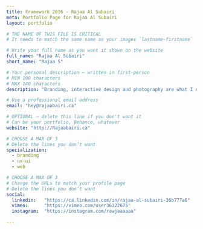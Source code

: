 ```yaml
---
title: Framework 2016 - Rajaa Al Subairi
meta: Portfolio Page for Rajaa Al Subairi
layout: portfolio

# THE NAME OF THIS FILE IS CRITICAL
# It needs to match the same name as your images `lastname-firstname`

# Write your full name as you want it shown on the website
full_name: "Rajaa Al Subairi"
short_name: "Rajaa S"

# Your personal description — written in first-person
# MIN 100 characters
# MAX 140 characters
description: "Branding, interactive design and photography are what I do best but I’m never afraid to explore other aspects of graphic design."

# Use a professional email address
email: "hey@rajaabairi.ca"

# OPTIONAL — delete this line if you don't want it
# Can be your portfolio, Behance, whatever
website: "http://Rajaabairi.ca"

# CHOOSE A MAX OF 3
# Delete the lines you don’t want
specialization:
  - branding
  - ux-ui
  - web

# CHOOSE A MAX OF 3
# Change the URLs to match your profile page
# Delete the lines you don’t want
social:
  linkedin:   "https://ca.linkedin.com/in/rajaa-al-subairi-36b777a6"
  vimeo:      "https://vimeo.com/user36322675"
  instagram:  "https://instagram.com/rawjaaaaaa"

---
```

